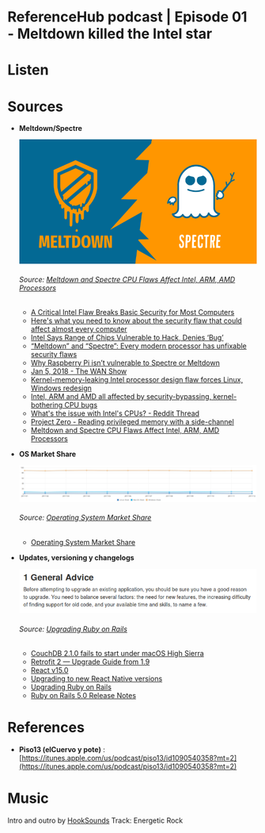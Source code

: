 # ReferenceHub podcast | Episode 01 - Meltdown killed the Intel star

# Listen

# Sources

* **Meltdown/Spectre**

  ![alt-text](https://github.com/ReferenceHub/Pod/blob/episode-1/Episodes/01%20-%20Meltdown%20killed%20the%20Intel%20star/meltdown-spectre-kernel-vulnerability.png "Meltdown & Spectre")
  ###### Source: [Meltdown and Spectre CPU Flaws Affect Intel, ARM, AMD Processors](https://thehackernews.com/2018/01/meltdown-spectre-vulnerability.html)

  * [A Critical Intel Flaw Breaks Basic Security for Most Computers](https://www.wired.com/story/critical-intel-flaw-breaks-basic-security-for-most-computers/)
  * [Here's what you need to know about the security flaw that could affect almost every computer](https://www.cnbc.com/2018/01/03/iwhat-is-intel-chip-security-flaw-meltdown-spectre-explainer.html)
  * [Intel Says Range of Chips Vulnerable to Hack, Denies ‘Bug’](https://www.bloomberg.com/news/articles/2018-01-03/intel-says-research-showed-design-element-created-vulnerability)
  * [“Meltdown” and “Spectre”: Every modern processor has unfixable security flaws](https://arstechnica.com/gadgets/2018/01/meltdown-and-spectre-every-modern-processor-has-unfixable-security-flaws/)
  * [Why Raspberry Pi isn’t vulnerable to Spectre or Meltdown](https://www.raspberrypi.org/blog/why-raspberry-pi-isnt-vulnerable-to-spectre-or-meltdown/)
  * [Jan 5, 2018 - The WAN Show](https://linustechtips.com/main/topic/882299-jan-5-2018-the-wan-show-document/)
  * [Kernel-memory-leaking Intel processor design flaw forces Linux, Windows redesign](https://www.theregister.co.uk/2018/01/02/intel_cpu_design_flaw/)
  * [Intel, ARM and AMD all affected by security-bypassing, kernel-bothering CPU bugs](https://www.theinquirer.net/inquirer/analysis/3023798/intel-arm-and-amd-all-affected-by-meltdown-and-spectre-security-bypassing-cpu-design-flaw)
  * [What's the issue with Intel's CPUs? - Reddit Thread](https://www.reddit.com/r/OutOfTheLoop/comments/7ntrvq/whats_the_issue_with_intels_cpus/)
  * [Project Zero - Reading privileged memory with a side-channel](https://googleprojectzero.blogspot.pe/2018/01/reading-privileged-memory-with-side.html?m=1)
  * [Meltdown and Spectre CPU Flaws Affect Intel, ARM, AMD Processors](https://thehackernews.com/2018/01/meltdown-spectre-vulnerability.html)

* **OS Market Share**

  ![alt-text](https://github.com/ReferenceHub/Pod/blob/episode-1/Episodes/01%20-%20Meltdown%20killed%20the%20Intel%20star/OsMarketShare.png "Porcentaje de uso entre Windows, MacOS y Linux")
  ###### Source: [Operating System Market Share](https://www.netmarketshare.com/operating-system-market-share.aspx?options=%7B%22filter%22%3A%7B%22%24and%22%3A%5B%7B%22deviceType%22%3A%7B%22%24in%22%3A%5B%22Desktop%2Flaptop%22%5D%7D%7D%5D%7D%2C%22dateLabel%22%3A%22Trend%22%2C%22attributes%22%3A%22share%22%2C%22group%22%3A%22platform%22%2C%22sort%22%3A%7B%22share%22%3A-1%7D%2C%22id%22%3A%22platformsDesktop%22%2C%22dateInterval%22%3A%22Monthly%22%2C%22dateStart%22%3A%222017-01%22%2C%22dateEnd%22%3A%222017-12%22%2C%22segments%22%3A%22-1000%22%7D)
  * [Operating System Market Share](https://www.netmarketshare.com/operating-system-market-share.aspx?options=%7B%22filter%22%3A%7B%22%24and%22%3A%5B%7B%22deviceType%22%3A%7B%22%24in%22%3A%5B%22Desktop%2Flaptop%22%5D%7D%7D%5D%7D%2C%22dateLabel%22%3A%22Trend%22%2C%22attributes%22%3A%22share%22%2C%22group%22%3A%22platform%22%2C%22sort%22%3A%7B%22share%22%3A-1%7D%2C%22id%22%3A%22platformsDesktop%22%2C%22dateInterval%22%3A%22Monthly%22%2C%22dateStart%22%3A%222017-01%22%2C%22dateEnd%22%3A%222017-12%22%2C%22segments%22%3A%22-1000%22%7D)

* **Updates, versioning y changelogs**

  ![alt-text](https://github.com/ReferenceHub/Pod/blob/episode-1/Episodes/01%20-%20Meltdown%20killed%20the%20Intel%20star/UpdateAdvice.png "Consejo antes de actualizar")
  ###### Source: [Upgrading Ruby on Rails](http://edgeguides.rubyonrails.org/upgrading_ruby_on_rails.html#upgrading-from-rails-4-2-to-rails-5-0)

  * [CouchDB 2.1.0 fails to start under macOS High Sierra](https://github.com/apache/couchdb/issues/840)
  * [Retrofit 2 — Upgrade Guide from 1.9](https://futurestud.io/tutorials/retrofit-2-upgrade-guide-from-1-9)
  * [React v15.0](https://reactjs.org/blog/2016/04/07/react-v15.html)
  * [Upgrading to new React Native versions](https://facebook.github.io/react-native/docs/upgrading.html)
  * [Upgrading Ruby on Rails](http://edgeguides.rubyonrails.org/upgrading_ruby_on_rails.html#upgrading-from-rails-4-2-to-rails-5-0)
  * [Ruby on Rails 5.0 Release Notes](http://edgeguides.rubyonrails.org/5_0_release_notes.html)

# References

* **Piso13 (elCuervo y pote)** : [https://itunes.apple.com/us/podcast/piso13/id1090540358?mt=2](https://itunes.apple.com/us/podcast/piso13/id1090540358?mt=2)

# Music

  Intro and outro by [HookSounds](https://www.hooksounds.com)
  Track: Energetic Rock
